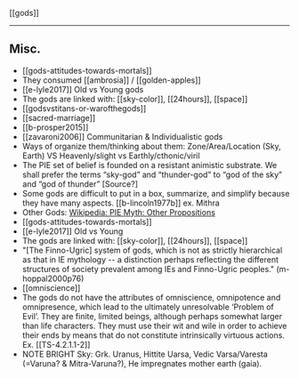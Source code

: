 [[gods]]

---

## Misc.
- [[gods-attitudes-towards-mortals]]
- They consumed [[ambrosia]] / [[golden-apples]]
- [[e-lyle2017]] Old vs Young gods
- The gods are linked with: [[sky-color]], [[24hours]], [[space]]
- [[godsvstitans-or-warofthegods]]
- [[sacred-marriage]]
- [[b-prosper2015]]
- [[zavaroni2006]] Communitarian & Individualistic gods
- Ways of organize them/thinking about them: Zone/Area/Location (Sky, Earth) VS Heavenly/slight vs Earthly/cthonic/viril
- The PIE set of belief is founded on a resistant animistic substrate. We shall prefer the terms “sky-god” and “thunder-god” to “god of the sky” and “god of thunder” [Source?]
- Some gods are difficult to put in a box, summarize, and simplify because they have many aspects. [[b-lincoln1977b]] ex. Mithra
- Other Gods: [Wikipedia: PIE Myth: Other Propositions](https://en.wikipedia.org/wiki/Proto-Indo-European-mythology#Other-propositions-3)
- [[gods-attitudes-towards-mortals]]
- [[e-lyle2017]] Old vs Young
- The gods are linked with: [[sky-color]], [[24hours]], [[space]]
- "[The Finno-Ugric] system of gods, which is not as strictly hierarchical as that in IE mythology -- a distinction perhaps reflecting the different structures of society prevalent among IEs and Finno-Ugric peoples." (m-hoppal2000p76)
- [[omniscience]]
- The gods do not have the attributes of omniscience, omnipotence and omnipresence, which lead to the ultimately unresolvable ‘Problem of Evil’. They are finite, limited beings, although perhaps somewhat larger than life characters. They must use their wit and wile in order to achieve their ends by means that do not constitute intrinsically virtuous actions. Ex. [[TS-4.2.1.1-2]]
- NOTE BRIGHT Sky: Grk. Uranus, Hittite Uarsa, Vedic Varsa/Varesta (=Varuna? & Mitra-Varuna?), He impregnates mother earth (gaia).